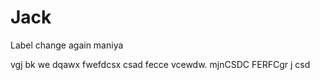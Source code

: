 # Jack

Label change
again
maniya

vgj
bk
we
dqawx
fwefdcsx
csad
fecce
vcewdw. mjnCSDC
FERFCgr j
csd
